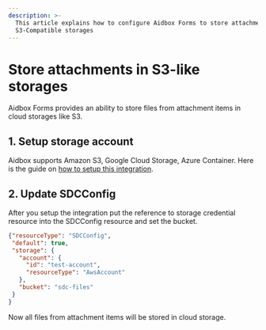 ```yaml
---
description: >-
  This article explains how to configure Aidbox Forms to store attachments in
  S3-Compatible storages
---
```


# Store attachments in S3-like storages

Aidbox Forms provides an ability to store files from attachment items in cloud storages like S3.

## 1. Setup storage account

Aidbox supports Amazon S3, Google Cloud Storage, Azure Container. Here is the guide on [how to setup this integration](../../../storage/aws-s3.md).

## 2. Update SDCConfig

After you setup the integration put the reference to storage credential resource into the SDCConfig resource and set the bucket.

```json
{"resourceType": "SDCConfig",
 "default": true,
 "storage": {
   "account": {
     "id": "test-account",
     "resourceType": "AwsAccount"
   },
   "bucket": "sdc-files"
 }
}
```

Now all files from attachment items will be stored in cloud storage.
